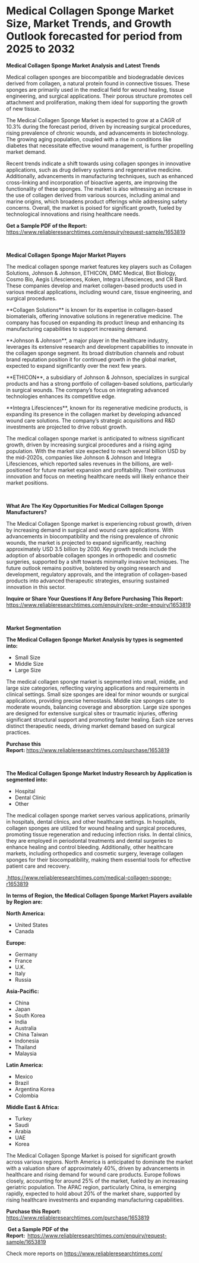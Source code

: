 <p><h1>Medical Collagen Sponge Market Size, Market Trends, and Growth Outlook forecasted for period from 2025 to 2032</h1></p><p><strong>Medical Collagen Sponge Market Analysis and Latest Trends</strong></p>
<p><p>Medical collagen sponges are biocompatible and biodegradable devices derived from collagen, a natural protein found in connective tissues. These sponges are primarily used in the medical field for wound healing, tissue engineering, and surgical applications. Their porous structure promotes cell attachment and proliferation, making them ideal for supporting the growth of new tissue.</p><p>The Medical Collagen Sponge Market is expected to grow at a CAGR of 10.3% during the forecast period, driven by increasing surgical procedures, rising prevalence of chronic wounds, and advancements in biotechnology. The growing aging population, coupled with a rise in conditions like diabetes that necessitate effective wound management, is further propelling market demand.</p><p>Recent trends indicate a shift towards using collagen sponges in innovative applications, such as drug delivery systems and regenerative medicine. Additionally, advancements in manufacturing techniques, such as enhanced cross-linking and incorporation of bioactive agents, are improving the functionality of these sponges. The market is also witnessing an increase in the use of collagen derived from various sources, including animal and marine origins, which broadens product offerings while addressing safety concerns. Overall, the market is poised for significant growth, fueled by technological innovations and rising healthcare needs.</p></p>
<p><strong>Get a Sample PDF of the Report:&nbsp;</strong> <a href="https://www.reliableresearchtimes.com/enquiry/request-sample/1653819?utm_campaign=2009&utm_medium=2&utm_source=Github&utm_content=ia&utm_term=07032025&utm_id=medical-collagen-sponge">https://www.reliableresearchtimes.com/enquiry/request-sample/1653819</a></p>
<p>&nbsp;</p>
<p><strong>Medical Collagen Sponge Major Market Players</strong></p>
<p><p>The medical collagen sponge market features key players such as Collagen Solutions, Johnson & Johnson, ETHICON, DMC Medical, Biot Biology, Cosmo Bio, Aegis Lifesciences, Koken, Integra Lifesciences, and CR Bard. These companies develop and market collagen-based products used in various medical applications, including wound care, tissue engineering, and surgical procedures.</p><p>**Collagen Solutions** is known for its expertise in collagen-based biomaterials, offering innovative solutions in regenerative medicine. The company has focused on expanding its product lineup and enhancing its manufacturing capabilities to support increasing demand.</p><p>**Johnson & Johnson**, a major player in the healthcare industry, leverages its extensive research and development capabilities to innovate in the collagen sponge segment. Its broad distribution channels and robust brand reputation position it for continued growth in the global market, expected to expand significantly over the next few years.</p><p>**ETHICON**, a subsidiary of Johnson & Johnson, specializes in surgical products and has a strong portfolio of collagen-based solutions, particularly in surgical wounds. The company’s focus on integrating advanced technologies enhances its competitive edge.</p><p>**Integra Lifesciences**, known for its regenerative medicine products, is expanding its presence in the collagen market by developing advanced wound care solutions. The company’s strategic acquisitions and R&D investments are projected to drive robust growth.</p><p>The medical collagen sponge market is anticipated to witness significant growth, driven by increasing surgical procedures and a rising aging population. With the market size expected to reach several billion USD by the mid-2020s, companies like Johnson & Johnson and Integra Lifesciences, which reported sales revenues in the billions, are well-positioned for future market expansion and profitability. Their continuous innovation and focus on meeting healthcare needs will likely enhance their market positions.</p></p>
<p>&nbsp;</p>
<p><strong>What Are The Key Opportunities For Medical Collagen Sponge Manufacturers?</strong></p>
<p><p>The Medical Collagen Sponge market is experiencing robust growth, driven by increasing demand in surgical and wound care applications. With advancements in biocompatibility and the rising prevalence of chronic wounds, the market is projected to expand significantly, reaching approximately USD 3.5 billion by 2030. Key growth trends include the adoption of absorbable collagen sponges in orthopedic and cosmetic surgeries, supported by a shift towards minimally invasive techniques. The future outlook remains positive, bolstered by ongoing research and development, regulatory approvals, and the integration of collagen-based products into advanced therapeutic strategies, ensuring sustained innovation in this sector.</p></p>
<p><strong>Inquire or Share Your Questions If Any Before Purchasing This Report:</strong> <a href="https://www.reliableresearchtimes.com/enquiry/pre-order-enquiry/1653819?utm_campaign=2009&utm_medium=2&utm_source=Github&utm_content=ia&utm_term=07032025&utm_id=medical-collagen-sponge">https://www.reliableresearchtimes.com/enquiry/pre-order-enquiry/1653819</a></p>
<p>&nbsp;</p>
<p><strong>Market Segmentation</strong></p>
<p><strong>The Medical Collagen Sponge Market Analysis by types is segmented into:</strong></p>
<p><ul><li>Small Size</li><li>Middle Size</li><li>Large Size</li></ul></p>
<p><p>The medical collagen sponge market is segmented into small, middle, and large size categories, reflecting varying applications and requirements in clinical settings. Small size sponges are ideal for minor wounds or surgical applications, providing precise hemostasis. Middle size sponges cater to moderate wounds, balancing coverage and absorption. Large size sponges are designed for extensive surgical sites or traumatic injuries, offering significant structural support and promoting faster healing. Each size serves distinct therapeutic needs, driving market demand based on surgical practices.</p></p>
<p><strong>Purchase this Report:&nbsp;</strong><a href="https://www.reliableresearchtimes.com/purchase/1653819?utm_campaign=2009&utm_medium=2&utm_source=Github&utm_content=ia&utm_term=07032025&utm_id=medical-collagen-sponge">https://www.reliableresearchtimes.com/purchase/1653819</a></p>
<p>&nbsp;</p>
<p><strong>The Medical Collagen Sponge Market Industry Research by Application is segmented into:</strong></p>
<p><ul><li>Hospital</li><li>Dental Clinic</li><li>Other</li></ul></p>
<p><p>The medical collagen sponge market serves various applications, primarily in hospitals, dental clinics, and other healthcare settings. In hospitals, collagen sponges are utilized for wound healing and surgical procedures, promoting tissue regeneration and reducing infection risks. In dental clinics, they are employed in periodontal treatments and dental surgeries to enhance healing and control bleeding. Additionally, other healthcare markets, including orthopedics and cosmetic surgery, leverage collagen sponges for their biocompatibility, making them essential tools for effective patient care and recovery.</p></p>
<p><a href="https://www.reliableresearchtimes.com/medical-collagen-sponge-r1653819?utm_campaign=2009&utm_medium=2&utm_source=Github&utm_content=ia&utm_term=07032025&utm_id=medical-collagen-sponge">&nbsp;https://www.reliableresearchtimes.com/medical-collagen-sponge-r1653819</a></p>
<p><strong>In terms of Region, the Medical Collagen Sponge Market Players available by Region are:</strong></p>
<p>
    <p> <strong> North America: </strong>
        <ul>
            <li>United States</li>
            <li>Canada</li>
        </ul>
        </p> 
    <p> <strong> Europe: </strong>
        <ul>
            <li>Germany</li>
            <li>France</li>
            <li>U.K.</li>
            <li>Italy</li>
            <li>Russia</li>
        </ul>
        </p> 
    <p> <strong> Asia-Pacific: </strong>
        <ul>
            <li>China</li>
            <li>Japan</li>
            <li>South Korea</li>
            <li>India</li>
            <li>Australia</li>
            <li>China Taiwan</li>
            <li>Indonesia</li>
            <li>Thailand</li>
            <li>Malaysia</li>
        </ul>
        </p> 
    <p> <strong> Latin America: </strong>
        <ul>
            <li>Mexico</li>
            <li>Brazil</li>
            <li>Argentina Korea</li>
            <li>Colombia</li>
        </ul>
        </p> 
    <p> <strong> Middle East & Africa: </strong>
        <ul>
            <li>Turkey</li>
            <li>Saudi</li>
            <li>Arabia</li>
            <li>UAE</li>
            <li>Korea</li>
        </ul>
    </p>
    </p>
<p><p>The Medical Collagen Sponge Market is poised for significant growth across various regions. North America is anticipated to dominate the market with a valuation share of approximately 40%, driven by advancements in healthcare and rising demand for wound care products. Europe follows closely, accounting for around 25% of the market, fueled by an increasing geriatric population. The APAC region, particularly China, is emerging rapidly, expected to hold about 20% of the market share, supported by rising healthcare investments and expanding manufacturing capabilities.</p></p>
<p><strong>Purchase this Report: </strong><a href="https://www.reliableresearchtimes.com/purchase/1653819?utm_campaign=2009&utm_medium=2&utm_source=Github&utm_content=ia&utm_term=07032025&utm_id=medical-collagen-sponge">https://www.reliableresearchtimes.com/purchase/1653819</a></p>
<p>&nbsp;<strong>Get a Sample PDF of the Report:&nbsp;&nbsp;</strong><a href="https://www.reliableresearchtimes.com/enquiry/request-sample/1653819?utm_campaign=2009&utm_medium=2&utm_source=Github&utm_content=ia&utm_term=07032025&utm_id=medical-collagen-sponge">https://www.reliableresearchtimes.com/enquiry/request-sample/1653819</a></p>
<p><strong></strong></p>
<p>Check more reports on <a href="https://www.reliableresearchtimes.com/?utm_campaign=2009&utm_medium=2&utm_source=Github&utm_content=ia&utm_term=07032025&utm_id=medical-collagen-sponge">https://www.reliableresearchtimes.com/</a></p>